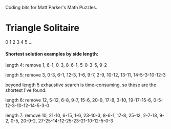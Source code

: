 Coding bits for Matt Parker's Math Puzzles.


# Triangle Solitaire

0
1 2
3 4 5
...
#### Shortest solution examples by side length:

length 4: remove 1, 6-1, 0-3, 8-6-1, 5-0-3-5, 9-2

length 5: remove 3, 0-3, 6-1, 12-3, 1-6, 9-7, 2-9, 10-12, 13-11, 14-5-3-10-12-3

beyond length 5 exhaustive search is time-consuming, so these are the shortest I've found.

length 6: remove 12, 5-12, 6-8, 9-7, 15-6, 20-9, 17-8, 3-10, 19-17-15-6, 0-5-12-3-10-12-14-5-3-0

length 7: remove 10, 21-10, 6-15, 1-6, 23-10-3, 8-6-1, 17-8, 25-12, 2-7-18, 9-2, 0-5, 20-9-2, 27-25-14-12-25-23-21-10-12-5-0-3  

